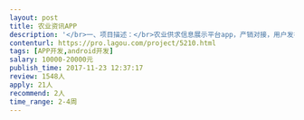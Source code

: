 ```yaml
---                
layout: post       
title: 农业资讯APP           
description: '</br>一、项目描述：</br>农业供求信息展示平台app，产销对接，用户发布、浏览农产品信息：供求产品、报价、资讯、朋友圈等信息。</br></br>二、主要功能点：</br>主页、供求信息/报价/新闻/bbs/微博（列表和详情页）、会员管理中心包含信息管理、我的报价/资讯/相册/帖子、充值付款和明细、账户管理。发布模块：发布供求信息、发布报价。用户的商铺主页</br></br>三、可参考产品：</br>https://m.lvguo.net</br></br>四、人员要求：</br>要求实力的开发人员，可以长期合作</br>'     
contenturl: https://pro.lagou.com/project/5210.html      
tags: [APP开发,android开发]            
salary: 10000-20000元          
publish_time: 2017-11-23 12:37:17         
review: 1548人                   
apply: 21人                   
recommend: 2人                   
time_range: 2-4周              
---                 
```

